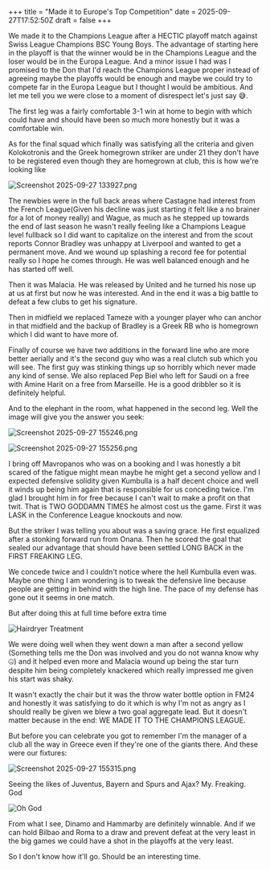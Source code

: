+++
title = "Made it to Europe's Top Competition"
date = 2025-09-27T17:52:50Z
draft = false
+++

We made it to the Champions League after a HECTIC playoff match against Swiss League Champions BSC Young Boys. The advantage of starting here in the playoff is that the winner would be in the Champions League and the loser would be in the Europa League. And a minor issue I had was I promised to the Don that I'd reach the Champions League proper instead of agreeing maybe the playoffs would be enough and maybe we could try to compete far in the Europa League but I thought I would be ambitious. And let me tell you we were close to a moment of disrespect let's just say 😅.

The first leg was a fairly comfortable 3-1 win at home to begin with which could have and should have been so much more honestly but it was a comfortable win.

As for the final squad which finally was satisfying all the criteria and given Kolokotronis and the Greek homegrown striker are under 21 they don't have to be registered even though they are homegrown at club, this is how we're looking like

![Screenshot 2025-09-27 133927.png](/india-2-manchester/images/Screenshot%202025-09-27%20133927.png)

The newbies were in the full back areas where Castagne had interest from the French League(Given his decline was just starting it felt like a no brainer for a lot of money really) and Wague, as much as he stepped up towards the end of last season he wasn't really feeling like a Champions League level fullback so I did want to capitalize on the interest and from the scout reports Connor Bradley was unhappy at Liverpool and wanted to get a permanent move. And we wound up splashing a record fee for potential really so I hope he comes through. He was well balanced enough and he has started off well.

Then it was Malacia. He was released by United and he turned his nose up at us at first but now he was interested. And in the end it was a big battle to defeat a few clubs to get his signature.

Then in midfield we replaced Tameze with a younger player who can anchor in that midfield and the backup of Bradley is a Greek RB who is homegrown which I did want to have more of.

Finally of course we have two additions in the forward line who are more better aerially and it's the second guy who was a real clutch sub which you will see. The first guy was stinking things up so horribly which never made any kind of sense. We also replaced Pep Biel who left for Saudi on a free with Amine Harit on a free from Marseille. He is a good dribbler so it is definitely helpful.

And to the elephant in the room, what happened in the second leg. Well the image will give you the answer you seek:

![Screenshot 2025-09-27 155246.png](/india-2-manchester/images/Screenshot%202025-09-27%20155246.png)

![Screenshot 2025-09-27 155256.png](/india-2-manchester/images/Screenshot%202025-09-27%20155256.png)

I bring off Mavropanos who was on a booking and I was honestly a bit scared of the fatigue might mean maybe he might get a second yellow and I expected defensive solidity given Kumbulla is a half decent choice and well it winds up being him again that is responsible for us conceding twice. I'm glad I brought him in for free because I can't wait to make a profit on that twit. That is TWO GODDAMN TIMES he almost cost us the game. First it was LASK in the Conference League knockouts and now.

But the striker I was telling you about was a saving grace. He first equalized after a stonking forward run from Onana. Then he scored the goal that sealed our advantage that should have been settled LONG BACK in the FIRST FREAKING LEG.

We concede twice and I couldn't notice where the hell Kumbulla even was. Maybe one thing I am wondering is to tweak the defensive line because people are getting in behind with the high line. The pace of my defense has gone out it seems in one match.

But after doing this at full time before extra time

![Hairdryer Treatment](https://media.giphy.com/media/v1.Y2lkPTc5MGI3NjExa2Q3djIyZHZscDFzcm4ycTU4dmN3dWhxNWh6MGw0MGVpcW5maXJvdyZlcD12MV9naWZzX3NlYXJjaCZjdD1n/s0T56MC1lpRWSs2qxB/giphy.gif)

We were doing well when they went down a man after a second yellow (Something tells me the Don was involved and you do not wanna know why 🤐) and it helped even more and Malacia wound up being the star turn despite him being completely knackered which really impressed me given his start was shaky.

It wasn't exactly the chair but it was the throw water bottle option in FM24 and honestly it was satisfying to do it which is why I'm not as angry as I should really be given we blew a two goal aggregate lead. But it doesn't matter because in the end: WE MADE IT TO THE CHAMPIONS LEAGUE.

But before you can celebrate you got to remember I'm the manager of a club all the way in Greece even if they're one of the giants there. And these were our fixtures:

![Screenshot 2025-09-27 155315.png](/india-2-manchester/images/Screenshot%202025-09-27%20155315.png)

Seeing the likes of Juventus, Bayern and Spurs and Ajax? My. Freaking. God

![Oh God](https://media.giphy.com/media/v1.Y2lkPTc5MGI3NjExemE3MjZyZXJuMzJtc3Rqdnl0NG5uZm5obzlxMndheHkxNm1sNm15bCZlcD12MV9naWZzX3NlYXJjaCZjdD1n/3o6Mba2hOeuANpzWnK/giphy.gif)

From what I see, Dinamo and Hammarby are definitely winnable. And if we can hold Bilbao and Roma to a draw and prevent defeat at the very least in the big games we could have a shot in the playoffs at the very least.

So I don't know how it'll go. Should be an interesting time.
